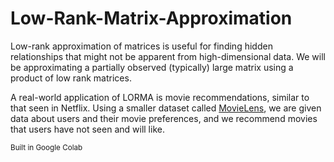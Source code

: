# Low-Rank-Matrix-Approximation

Low-rank approximation of matrices is useful for finding hidden relationships that might not be apparent from high-dimensional data. We will be approximating a partially observed (typically) large matrix using a product of low rank matrices. 

A real-world application of LORMA is movie recommendations, similar to that seen in Netflix. Using a smaller dataset called [MovieLens](https://grouplens.org/datasets/movielens/), we are given data about users and their movie preferences, and we recommend movies that users have not seen and will like. 

<sub>Built in Google Colab</sub>
